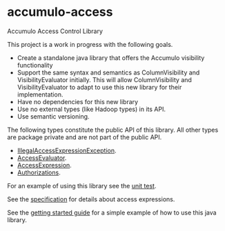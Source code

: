 <!--

    Licensed to the Apache Software Foundation (ASF) under one
    or more contributor license agreements.  See the NOTICE file
    distributed with this work for additional information
    regarding copyright ownership.  The ASF licenses this file
    to you under the Apache License, Version 2.0 (the
    "License"); you may not use this file except in compliance
    with the License.  You may obtain a copy of the License at

      https://www.apache.org/licenses/LICENSE-2.0

    Unless required by applicable law or agreed to in writing,
    software distributed under the License is distributed on an
    "AS IS" BASIS, WITHOUT WARRANTIES OR CONDITIONS OF ANY
    KIND, either express or implied.  See the License for the
    specific language governing permissions and limitations
    under the License.

-->

# accumulo-access
Accumulo Access Control Library

This project is a work in progress with the following goals.

 * Create a standalone java library that offers the Accumulo visibility functionality
 * Support the same syntax and semantics as ColumnVisibility and VisibilityEvaluator initially.  This will allow ColumnVisibility and VisibilityEvaluator to adapt to use this new library for their implementation.
 * Have no dependencies for this new library
 * Use no external types (like Hadoop types) in its API.
 * Use semantic versioning.

The following types constitute the public API of this library.  All other types are package private and are not part of the public API.

  * [IllegalAccessExpressionException](src/main/java/org/apache/accumulo/access/IllegalAccessExpressionException.java).
  * [AccessEvaluator](src/main/java/org/apache/accumulo/access/AccessEvaluator.java).
  * [AccessExpression](src/main/java/org/apache/accumulo/access/AccessExpression.java).
  * [Authorizations](src/main/java/org/apache/accumulo/access/Authorizations.java).

For an example of using this library see the [unit test](src/test/java/org/apache/accumulo/access/AccessEvaluatorTest.java).

See the [specification](SPECIFICATION.md) for details about access expressions.

See the [getting started guide](contrib/getting-started/README.md) for a simple example of how to use this java library.
